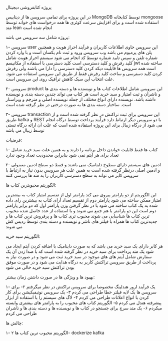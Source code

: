 پروژه کتابفروشی دیجیتال

در این پروژه برای تمامی سرویس ها از دیتابیس MongoDB توسط کتابخانه mongoose استفاده شده است و برای افزایش سرعت کوئری ها همه درخواست های خواند توسط متد lean انجام شده است

پروژه شامل سه سرویس می باشد:

۱- سرویس user
  این سرویس حاوی اطلاعات کاربران و فرآیند احراز هویت و همچنین پلن های پرمیوم می باشد
  وب سرویس ورود و ثبت نام یکسان است و با وارد کردن شماره تلفن و سپس تایید شماره توسط کد انجام می شود
  سیستم احراز هویت شامل کلید رفرش و کلید دسترسی است
  کلید دسترسی با استفاده از مکانیسم jwt ساخته شده است
  همه سرویس ها قابلیت دیکد کردن کلید دسترسی را دارا می باشند ولی رفرش کردن کلید دسترسی و ساخت کلید رفرش فقط از طریق این سرویس استفاده می شود.
  علت انتخاب این سبک کاهش ترافیک روی این سرویس است.

۲- سرویس product
  این سرویس شامل اطلاعات کتاب ها و نویسنده ها و دسته بندی ها و ناشران و ثبت امتیاز و سبد خرید است
  هر کتاب می تواند چندین دسته بندی و نویسنده داشته باشد. نویسنده دارای انواع مختلف از جمله نویسنده اصلی و مترجم و ویراستار است.
  ساختار دسته بندی ها به صورت درختی در نظر گرفته شده است

۳- سرویس transaction
  این سرویس برای ثبت تراکنش در نظر گرفته شده است و از طریق kafka و REST  با دو سرویس دیگر ارتباط دارد
  فرآیند پرداخت توسط درگاه انجام می شود
  از درگاه زیبال برای این پروژه استفاده شده است که علت آن ارائه درگاه تستی توسط زیبال می باشد


فرضیات:

  ۱- کتاب ها فقط قابلیت خواندن داخل برنامه را دارند و به همین علت سبد خرید شامل تعداد برای هر آیتم نمی شود
  بنابراین محدودیت تعداد وجود ندارد

  ۲- ادمین های سیستم دارای سطوح داینامیک نمی باشند و فقط دو سطح ادمین معمولی و ادمین اصلی درنظر گرفته شده است
    به همین علت هر سرویس بدون نیاز به ارتباط با سرویس کابر می تواند به سطح دسترسی کاربران را به متد ها بررسی کنند

الگوریتم محبوبترین کتاب ها:

  این الگوریتم از دو پارامتر پیروی می کند
  پارامتر اول از تقسیم امتیاز کتاب به بیشترین امتیاز ممکن ساخته می شود
  پارامتر دوم از تقسیم تعداد آرای کتاب به بیشترین رای داده شده به یک کتاب ساخته می شود
  با در نظر گرفتن وزن پارامتر اول که دو برابر پارامتر دوم است این دو پارامتر با هم جمع می شوند و با استفاده از عدد حاصل شده محبوب ترین کتاب ها شناسایی می شوند
  محبوب تری کتاب ها و پرفروش ترین کتاب ها و جدیدترین کتاب ها همراه با فیلتر های ناشر و نویسنده و دسته بندی توسط ردیس کش می شوند

الگوریتم سبد خرید:

  هر کابر دارای یک سبد خرید می باشد که به صورت داینامیک با اضافه کردن آیتم ایجاد می شود
  یک متد پرداخت برای سبد خرید در نظر گرفته شده است که با صدا زدن آن یک سفارش شامل آیتم های های موجود در سبد خرید ثبت می شود و در صورت نیاز به پرداخت از طریق سرویس تراکنش کاربر به درگاه هدایت می شود و در صورت موفق بودن تراکنش سبد خرید خالی می شود

بهبود ها و ویژگی ها در صورت داشتن زمان بیشتر:
  
  ۱- یک فرآیند ارور هندلینگ مخصوصا برای سرویس تراکنش در نظر میگرفتم
  ۲- برای سرویس ها یک لایه فیلتر خطا طراحی می کردم
  ۳- یک سرویس نوتیفیکیشن برای کار کردن با انواع اعلانات طراحی می کردم
  ۴- لاگ های سیستم را با استفاده از ابزار پیشرفته هندل می کردم
  ۵- الگوریتم کتاب های محبوب را به پارامتر های بیشتری وابسته میکردم
  ۶- یک متد سرچ برای جستجو در کتاب ها و نویسنده ها و دسته بندی ها و ناشران طراحی می کردم

چالش ها:
  
  ۱- الگوریتم محبوب ترین کتاب ها
  ۲- dockerize kafka
  